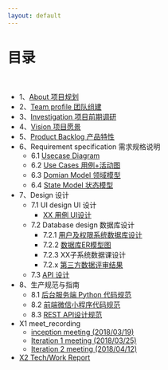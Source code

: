 ```yaml
---
layout: default
---
```


# [](#TOC)目录

&nbsp;&nbsp; 

* 1、[About 项目规划](01-about)
* 2、[Team profile 团队组建](02-team-profile)
* 3、[Investigation 项目前期调研](03-investigation)
* 4、[Vision 项目愿景](04-vision)
* 5、[Product Backlog 产品特性](05-product-backlog)
* 6、Requirement specification 需求规格说明
    - 6.1 [Usecase Diagram](06-01-usecase-diagram)
    - 6.2 [Use Cases 用例+活动图](06-02-use-cases)
    - 6.3 [Domian Model 领域模型](06-03-domain-model)
    - 6.4 [State Model 状态模型](06-04-state-model)
* 7、Design 设计
    - 7.1 UI design UI 设计
        - [XX 用例 UI设计](07-01-01-XX-ui-design)
    - 7.2 Database design 数据库设计
        - 7.2.1 [用户及权限系统数据库设计](07-02-01-database-design)
        - 7.2.2 [数据库ER模型图](07-02-02-database-er-model)
        - 7.2.3 XX子系统数据课设计
        - 7.2.x [第三方数据评审结果](07-02-03-第三方数据评审结果)
    - 7.3 [API 设计](07-03-API)
* 8、生产规范与指南
    - 8.1 [后台服务端 Python 代码规范](08-01-backend-coding-standard)
    - 8.2 [前端微信小程序代码规范](08-02-frontend-coding-standard)
    - 8.3 [REST API设计规范](08-03-RESTful-api-design-standard)
* X1 meet_recording
    * [inception meeting (2018/03/19)](X1-inception-meeting(2018\03\19))
    * [Iteration 1 meeting (2018/03/25)](X1-Iteration-1-meeting(2018\03\25))
    * [Iteration 2 meeting (2018/04/12)](X1-Iteration-2-meeting(2018\04\12))
* [X2 Tech/Work Report](X2-techwork-report)
